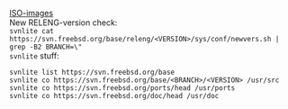 [ISO-images](ftp://ftp-archive.freebsd.org/pub/FreeBSD/releases/ISO_IMAGES)<br>
New RELENG-version check:<br>
`svnlite cat https://svn.freebsd.org/base/releng/<VERSION>/sys/conf/newvers.sh | grep -B2 BRANCH=\"`<br>
`svnlite` stuff:<br>
```
svnlite list https://svn.freebsd.org/base
svnlite co https://svn.freebsd.org/base/<BRANCH>/<VERSION> /usr/src
svnlite co https://svn.freebsd.org/ports/head /usr/ports
svnlite co https://svn.freebsd.org/doc/head /usr/doc
```
